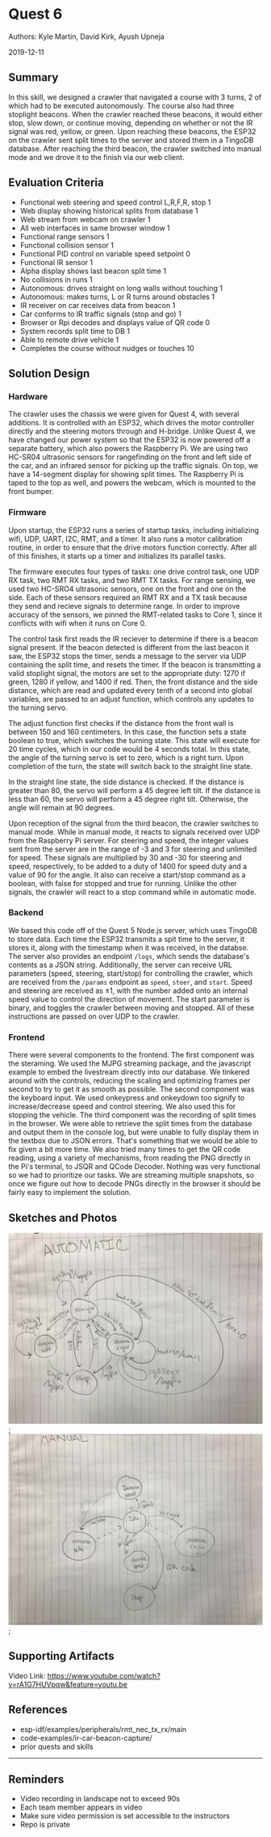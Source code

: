# Quest 6
Authors: Kyle Martin, David Kirk, Ayush Upneja

2019-12-11

## Summary

In this skill, we designed a crawler that navigated a course with 3 turns, 2 of which had to be executed autonomously.  The course also had three stoplight beacons. When the crawler reached these beacons, it would either stop, slow down, or continue moving, depending on whether or not the IR signal was red, yellow, or green. Upon reaching these beacons, the ESP32 on the crawler sent split times to the server and stored them in a TingoDB database. After reaching the third beacon, the crawler switched into manual mode and we drove it to the finish via our web client.  

## Evaluation Criteria

- Functional web steering and speed control L,R,F,R, stop 1
- Web display showing historical splits from database 1
- Web stream from webcam on crawler 1
- All web interfaces in same browser window 1
- Functional range sensors 1
- Functional collision sensor 1
- Functional PID control on variable speed setpoint 0
- Functional IR sensor 1
- Alpha display shows last beacon split time 1
- No collisions in runs 1
- Autonomous: drives straight on long walls without touching 1
- Autonomous: makes turns, L or R turns around obstacles 1
- IR receiver on car receives data from beacon 1
- Car conforms to IR traffic signals (stop and go) 1
- Browser or Rpi decodes and displays value of QR code 0
- System records split time to DB 1
- Able to remote drive vehicle 1
- Completes the course without nudges or touches 10

## Solution Design

### Hardware

The crawler uses the chassis we were given for Quest 4, with several additions. It is controlled with an ESP32, which drives the motor controller directly and the steering motors through and H-bridge. Unlike Quest 4, we have changed our power system so that the ESP32 is now powered off a separate battery, which also powers the Raspberry Pi. We are using two HC-SR04 ultrasonic sensors for rangefinding on the front and left side of the car, and an infrared sensor for picking up the traffic signals. On top, we have a 14-segment display for showing split times. The Raspberry Pi is taped to the top as well, and powers the webcam, which is mounted to the front bumper.

### Firmware

Upon startup, the ESP32 runs a series of startup tasks, including initializing wifi, UDP, UART, I2C, RMT, and a timer. It also runs a motor calibration routine, in order to ensure that the drive motors function correctly. After all of this finishes, it starts up a timer and initializes its parallel tasks.

The firmware executes four types of tasks: one drive control task, one UDP RX task, two RMT RX tasks, and two RMT TX tasks.  For range sensing, we used two HC-SRO4 ultrasonic sensors, one on the front and one on the side. Each of these sensors required an RMT RX and a TX task because they send and recieve signals to determine range.  In order to improve accuracy of the sensors, we pinned the RMT-related tasks to Core 1, since it conflicts with wifi when it runs on Core 0.

The control task first reads the IR reciever to determine if there is a beacon signal present. If the beacon detected is different from the last beacon it saw, the ESP32 stops the timer, sends a message to the server via UDP containing the split time, and resets the timer. If the beacon is transmitting a valid stoplight signal, the motors are set to the appropriate duty:  1270 if green, 1280 if yellow, and 1400 if red.  Then, the front distance and the side distance, which are read and updated every tenth of a second into global variables, are passed to an adjust function, which controls any updates to the turning servo.

The adjust function first checks if the distance from the front wall is between 150 and 160 centimeters.  In this case, the function sets a state boolean to true, which switches the turning state. This state will execute for 20 time cycles, which in our code would be 4 seconds total.  In this state, the angle of the turning servo is set to zero, which is a right turn.  Upon completion of the turn, the state will switch back to the straight line state.

In the straight line state, the side distance is checked. If the distance is greater than 80, the servo will perform a 45 degree left tilt. If the distance is less than 60, the servo will perform a 45 degree right tilt. Otherwise, the angle will remain at 90 degrees.

Upon reception of the signal from the third beacon, the crawler switches to manual mode. While in manual mode, it reacts to signals received over UDP from the Raspberry Pi server. For steering and speed, the integer values sent from the server are in the range of -3 and 3 for steering and unlimited for speed. These signals are multiplied by 30 and -30 for steering and speed, respectively, to be added to a duty of 1400 for speed duty and a value of 90 for the angle. It also can receive a start/stop command as a boolean, with false for stopped and true for running. Unlike the other signals, the crawler will react to a stop command while in automatic mode.


### Backend

We based this code off of the Quest 5 Node.js server, which uses TingoDB to store data. Each time the ESP32 transmits a spit time to the server, it stores it, along with the timestamp when it was received, in the databse. The server also provides an endpoint ```/logs```, which sends the database's contents as a JSON string. Additionally, the server can receive URL parameters (speed, steering, start/stop) for controlling the crawler, which are received from the ```/params``` endpoint as ```speed```, ```steer```, and ```start```. Speed and steering are received as ±1, with the number added onto an internal speed value to control the direction of movement. The start parameter is binary, and toggles the crawler between moving and stopped. All of these instructions are passed on over UDP to the crawler.

### Frontend

There were several components to the frontend. The first component was the steraming. We used the MJPG streaming package, and the javascript example to embed the livestream directly into our database. We tinkered around with the controls, reducing the scaling and optimizing frames per second to try to get it as smooth as possible. The second component was the keyboard input. We used onkeypress and onkeydown too signify to increase/decrease speed and control steering. We also used this for stopping the vehicle. The third component was the recording of split times in the browser. We were able to retrieve the split times from the database and output them in the console log, but were unable to fully display them in the textbox due to JSON errors. That's something that we would be able to fix given a bit more time. We also tried many times to get the QR code reading, using a variety of mechanisms, from reading the PNG directly in the Pi's terminal, to JSQR and QCode Decoder. Nothing was very functional so we had to prioritize our tasks. We are streaming multiple snapshots, so once we figure out how to decode PNGs directly in the browser it should be fairly easy to implement the solution.



## Sketches and Photos
![Image](./images/IMG_4126.JPG);
![Image](./images/IMG_4127.JPG);

## Supporting Artifacts
Video Link: https://www.youtube.com/watch?v=rA1G7HUVpqw&feature=youtu.be

## References
- esp-idf/examples/peripherals/rmt_nec_tx_rx/main
- code-examples/ir-car-beacon-capture/
- prior quests and skills


-----

## Reminders

- Video recording in landscape not to exceed 90s
- Each team member appears in video
- Make sure video permission is set accessible to the instructors
- Repo is private

